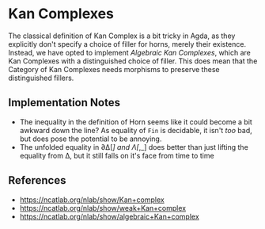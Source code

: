 # Kan Complexes

The classical definition of Kan Complex is a bit tricky in Agda, as
they explicitly don't specify a choice of filler for horns, merely their
existence. Instead, we have opted to implement *Algebraic Kan Complexes*,
which are Kan Complexes with a distinguished choice of filler. This does
mean that the Category of Kan Complexes needs morphisms to preserve these
distinguished fillers.

## Implementation Notes
* The inequality in the definition of Horn seems like it could become a bit awkward down the line?
  As equality of `Fin` is decidable, it isn't *too* bad, but does pose the potential to be annoying.
* The unfolded equality in ∂Δ[_] and Λ[_,_] does better than just lifting the equality from Δ, but it still falls on it's face from time to time

## References
* https://ncatlab.org/nlab/show/Kan+complex
* https://ncatlab.org/nlab/show/weak+Kan+complex
* https://ncatlab.org/nlab/show/algebraic+Kan+complex
